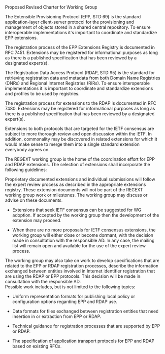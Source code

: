 Proposed Revised Charter for Working Group

The Extensible Provisioning Protocol (EPP, STD 69) is the standard application-layer client-server protocol for the provisioning and management of objects stored in a shared central repository.
To ensure interoperable implementations it's important to coordinate and standardize EPP extensions.

The registration process of the EPP Extensions Registry is documented in RFC 7451. 
Extensions may be registered for informational purposes as long as there is a published specification that has been reviewed by a designated expert(s).

The Registration Data Access Protocol (RDAP, STD 95) is the standard for retrieving registration data and metadata from both Domain Name Registries (DNRs) and Regional Internet Registries (RIRs). 
To ensure interoperable implementations it is important to coordinate and standardize extensions and profiles to be used by registries.

The registration process for extensions to the RDAP is documented in RFC 7480. 
Extensions may be registered for informational purposes as long as there is a published specification that has been reviewed by a designated expert(s).

Extensions to both protocols that are targeted for the IETF consensus are subject to more thorough review and open discussion within the IETF. 
In addition, commonality may be discovered in related extensions for which it would make sense to merge them into a single standard extension everybody agrees on.

The REGEXT working group is the home of the coordination effort for EPP and RDAP extensions. 
The selection of extensions shall incorporate the following guidelines:

Proprietary documented extensions and individual submissions will follow the expert review process as described in the appropriate extensions registry. 
These extension documents will not be part of the REGEXT working group work or milestones. 
The working group may discuss or advise on these documents.

* Extensions that seek IETF consensus can be suggested for WG adoption. 
  If accepted by the working group then the development of the extension may proceed.

* When there are no more proposals for IETF consensus extensions, the working group will either close or become dormant, with the decision made in consultation with the responsible AD. 
  In any case, the mailing list will remain open and available for the use of the expert review process.

The working group may also take on work to develop specifications that are related to the EPP or RDAP registration processes, describe the information exchanged between entities involved in Internet identifier registration that are using the RDAP or EPP protocols. 
This decision will be made in consultation with the responsible AD.  
Possible work includes, but is not limited to the following topics:

* Uniform representation formats for publishing local policy or configuration options regarding EPP and RDAP use.

* Data formats for files exchanged between registration entities that need insertion in or extraction from EPP or RDAP.

* Technical guidance for registration processes that are supported by EPP or RDAP.

* The specification of application transport protocols for EPP and RDAP based on existing RFCs.
